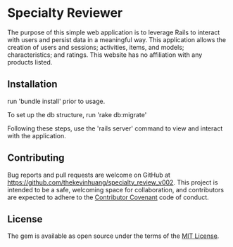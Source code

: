 # Specialty Reviewer

The purpose of this simple web application is to leverage Rails to interact with users and persist data in a meaningful way. This application allows the creation of users and sessions; activities, items, and models; characteristics; and ratings. This website has no affiliation with any products listed.

## Installation

run 'bundle install' prior to usage.

To set up the db structure, run 'rake db:migrate'

Following these steps, use the 'rails server' command to view and interact with the application.


## Contributing

Bug reports and pull requests are welcome on GitHub at https://github.com/thekevinhuang/specialty_review_v002. This project is intended to be a safe, welcoming space for collaboration, and contributors are expected to adhere to the [Contributor Covenant](http://contributor-covenant.org) code of conduct.

## License

The gem is available as open source under the terms of the [MIT License](https://opensource.org/licenses/MIT).
